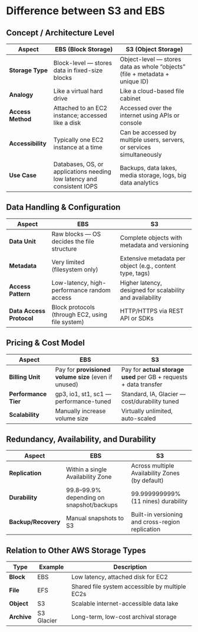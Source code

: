 # Difference between S3 and EBS

## Concept / Architecture Level
| Aspect            | EBS (Block Storage)                                                    | S3 (Object Storage)                                                         |
| ----------------- | ---------------------------------------------------------------------- | --------------------------------------------------------------------------- |
| **Storage Type**  | Block-level — stores data in fixed-size blocks                         | Object-level — stores data as whole “objects” (file + metadata + unique ID) |
| **Analogy**       | Like a virtual hard drive                                              | Like a cloud-based file cabinet                                             |
| **Access Method** | Attached to an EC2 instance; accessed like a disk                      | Accessed over the internet using APIs or console                            |
| **Accessibility** | Typically one EC2 instance at a time                                   | Can be accessed by multiple users, servers, or services simultaneously      |
| **Use Case**      | Databases, OS, or applications needing low latency and consistent IOPS | Backups, data lakes, media storage, logs, big data analytics                |



## Data Handling & Configuration

| Aspect                   | EBS                                              | S3                                                        |
| ------------------------ | ------------------------------------------------ | --------------------------------------------------------- |
| **Data Unit**            | Raw blocks — OS decides the file structure       | Complete objects with metadata and versioning             |
| **Metadata**             | Very limited (filesystem only)                   | Extensive metadata per object (e.g., content type, tags)  |
| **Access Pattern**       | Low-latency, high-performance random access      | Higher latency, designed for scalability and availability |
| **Data Access Protocol** | Block protocols (through EC2, using file system) | HTTP/HTTPS via REST API or SDKs                           |
	


## Pricing & Cost Model

| Aspect               | EBS                                                  | S3                                                                |
| -------------------- | ---------------------------------------------------- | ----------------------------------------------------------------- |
| **Billing Unit**     | Pay for **provisioned volume size** (even if unused) | Pay for **actual storage used** per GB + requests + data transfer |
| **Performance Tier** | gp3, io1, st1, sc1 — performance-tuned               | Standard, IA, Glacier — cost/durability tuned                     |
| **Scalability**      | Manually increase volume size                        | Virtually unlimited, auto-scaled                                  |

## Redundancy, Availability, and Durability

| Aspect              | EBS                                      | S3                                               |
| ------------------- | ---------------------------------------- | ------------------------------------------------ |
| **Replication**     | Within a single Availability Zone        | Across multiple Availability Zones (by default)  |
| **Durability**      | 99.8–99.9% depending on snapshot/backups | 99.999999999% (11 nines) durability              |
| **Backup/Recovery** | Manual snapshots to S3                   | Built-in versioning and cross-region replication |


## Relation to Other AWS Storage Types

| Type        | Example    | Description                                    |
| ----------- | ---------- | ---------------------------------------------- |
| **Block**   | EBS        | Low latency, attached disk for EC2             |
| **File**    | EFS        | Shared file system accessible by multiple EC2s |
| **Object**  | S3         | Scalable internet-accessible data lake         |
| **Archive** | S3 Glacier | Long-term, low-cost archival storage           |
